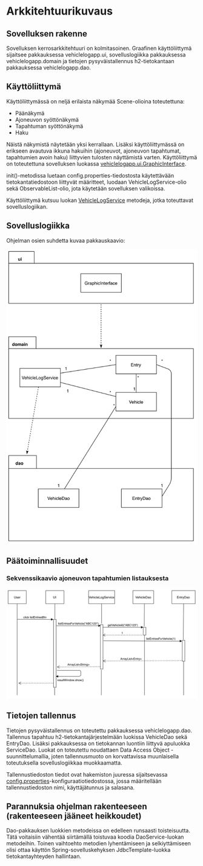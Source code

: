 # Arkkitehtuurikuvaus

## Sovelluksen rakenne

Sovelluksen kerrosarkkitehtuuri on kolmitasoinen. Graafinen käyttöliittymä sijaitsee pakkauksessa vehiclelogapp.ui, sovelluslogiikka pakkauksessa vehiclelogapp.domain ja tietojen pysyväistallennus h2-tietokantaan pakkauksessa vehiclelogapp.dao.

## Käyttöliittymä

Käyttöliittymässä on neljä erilaista näkymää Scene-olioina toteutettuna: 

* Päänäkymä
* Ajoneuvon syöttönäkymä
* Tapahtuman syöttönäkymä
* Haku

Näistä näkymistä näytetään yksi kerrallaan. Lisäksi käyttöliittymässä on erikseen avautuva ikkuna hakuihin (ajoneuvot, ajoneuvon tapahtumat, tapahtumien avoin haku) liittyvien tulosten näyttämistä varten. Käyttöliittymä on toteutettuna sovelluksen luokassa [vehiclelogapp.ui.GraphicInterface](https://github.com/skoskipaa/ot-harjoitustyo/blob/master/VehicleLogApp/src/main/java/vehiclelogapp/ui/GraphicInterface.java).

init()-metodissa luetaan config.properties-tiedostosta käytettävään tietokantatiedostoon liittyvät määritteet, luodaan VehicleLogService-olio sekä ObservableList-olio, jota käytetään sovelluksen valikoissa.

Käyttöliittymä kutsuu luokan [VehicleLogService](https://github.com/skoskipaa/ot-harjoitustyo/blob/master/VehicleLogApp/src/main/java/vehiclelogapp/domain/VehicleLogService.java) metodeja, jotka toteuttavat sovelluslogiikan. 

## Sovelluslogiikka


Ohjelman osien suhdetta kuvaa pakkauskaavio:

<img src="https://github.com/skoskipaa/ot-harjoitustyo/blob/master/dokumentointi/kuvat/pakkauskaavio.png" width=700>

## Päätoiminnallisuudet
### Sekvenssikaavio ajoneuvon tapahtumien listauksesta

<img src="https://github.com/skoskipaa/ot-harjoitustyo/blob/master/dokumentointi/kuvat/sekvenssikaavio2.png" width=700>

## Tietojen tallennus

Tietojen pysyväistallennus on toteutettu pakkauksessa vehiclelogapp.dao. Tallennus tapahtuu h2-tietokantajärjestelmään luokissa VehicleDao sekä EntryDao. Lisäksi pakkauksessa on tietokannan luontiin liittyvä apuluokka ServiceDao. Luokat on toteutettu noudattaen Data Access Object -suunnittelumallia, joten tallennusmuoto on korvattavissa muunlaisella toteutuksella sovelluslogiikkaa muokkaamatta.

Tallennustiedoston tiedot ovat hakemiston juuressa sijaitsevassa [config.properties](https://github.com/skoskipaa/ot-harjoitustyo/blob/master/VehicleLogApp/config.properties)-konfiguraatiotiedostossa, jossa määritellään tallennustiedoston nimi, käyttäjätunnus ja salasana.

## Parannuksia ohjelman rakenteeseen (rakenteeseen jääneet heikkoudet)

Dao-pakkauksen luokkien metodeissa on edelleen runsaasti toisteisuutta. Tätä voitaisiin vähentää siirtämällä toistuvaa koodia DaoService-luokan metodeihin. Toinen vaihtoehto metodien lyhentämiseen ja selkiyttämiseen olisi ottaa käyttön Spring-sovelluskehyksen JdbcTemplate-luokka tietokantayhteyden hallintaan.



